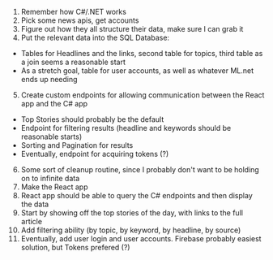 1. Remember how C#/.NET works
2. Pick some news apis, get accounts
3. Figure out how they all structure their data, make sure I can grab it
4. Put the relevant data into the SQL Database:
 - Tables for Headlines and the links, second table for topics, third table as a join seems a reasonable start
 - As a stretch goal, table for user accounts, as well as whatever ML.net ends up needing
5. Create custom endpoints for allowing communication between the React app and the C# app
 - Top Stories should probably be the default
 - Endpoint for filtering results (headline and keywords should be reasonable starts)
 - Sorting and Pagination for results
 - Eventually, endpoint for acquiring tokens (?)
6. Some sort of cleanup routine, since I probably don't want to be holding on to infinite data
7. Make the React app
8. React app should be able to query the C# endpoints and then display the data
9. Start by showing off the top stories of the day, with links to the full article
10. Add filtering ability (by topic, by keyword, by headline, by source)
11. Eventually, add user login and user accounts. Firebase probably easiest solution, but Tokens prefered (?)